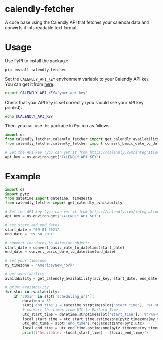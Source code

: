 # calendly-fetcher
A code base using the Calendly API that fetches your calendar data and converts it into readable text format.

# Usage

Use PyPI to install the package:

```bash
pip install calendly-fetcher
```

Set the `CALENDLY_API_KEY` environment variable to your Calendly API key. You can get it from [here](https://calendly.com/integrations).

```bash
export CALENDLY_API_KEY="your-api-key"
```

Check that your API key is set correctly (you should see your API key printed):

```bash
echo $CALENDLY_API_KEY
```

Then, you can use the package in Python as follows:

```python
import os
from calendly_fetcher.calendly_fetcher import get_calendly_availability
from calendly_fetcher.calendly_fetcher import convert_basic_date_to_datetime

# Set the API key (you can get it from https://calendly.com/integrations)
api_key = os.environ.get("CALENDLY_API_KEY")
```

# Example

```python
import os
import pytz
from datetime import datetime, timedelta
from calendly_fetcher import get_calendly_availability

# Set the API key (you can get it from https://calendly.com/integrations)
api_key = os.environ.get("CALENDLY_API_KEY")

# set start and end dates
start_date = "09-01-2021"
end_date = "09-30-2021"

# convert the dates to datetime objects
start_date = convert_basic_date_to_datetime(start_date)
end_date = convert_basic_date_to_datetime(end_date)

# set your timezone
my_timezone = "America/New_York"

# get availability
availability = get_calendly_availability(api_key, start_date, end_date)

# print availability
for slot in availability:
    if '30min' in slot['scheduling_url']:
        duration = 30
        slot['end_time'] = datetime.strptime(slot['start_time'], "%Y-%m-%dT%H:%M:%SZ") + timedelta(minutes=duration)
        # convert the times from UTC to Eastern Time
        utc_start_time = datetime.strptime(slot['start_time'], '%Y-%m-%dT%H:%M:%SZ').replace(tzinfo=pytz.utc)
        local_start_time = utc_start_time.astimezone(pytz.timezone(my_timezone))
        utc_end_time = slot['end_time'].replace(tzinfo=pytz.utc)
        local_end_time = utc_end_time.astimezone(pytz.timezone(my_timezone))
        print(f"Available: {local_start_time} - {local_end_time}")
```